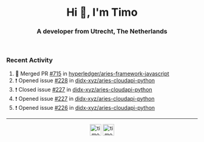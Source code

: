 <h1 align="center">Hi 👋, I'm Timo</h1>
<h3 align="center">A developer from Utrecht, The Netherlands</h3>
<br/>
<!-- https://github.com/rahuldkjain/github-profile-readme-generator --!>

<!--  <p align="left"><img src="https://github-readme-stats.vercel.app/api?username=timoglastra&show_icons=true&count_private=true&" alt="timoglastra" /></p> --!>

<!--
Github language stats
<p align="left"><img src="https://github-readme-stats.vercel.app/api/top-langs/?username=timoglastra&layout=compact" alt="timoglastra" /><p>
-->

<!-- Codestats language stats -->
<!-- <p align="left"><img src="https://codestats-readme.vercel.app/api/top-langs/?username=timoglastra&layout=compact&language_count=12" alt="timoglastra" /><p>    --!>
  
<h3>Recent Activity</h3>

<!--START_SECTION:activity-->
1. 🎉 Merged PR [#715](https://github.com/hyperledger/aries-framework-javascript/pull/715) in [hyperledger/aries-framework-javascript](https://github.com/hyperledger/aries-framework-javascript)
2. ❗️ Opened issue [#228](https://github.com/didx-xyz/aries-cloudapi-python/issues/228) in [didx-xyz/aries-cloudapi-python](https://github.com/didx-xyz/aries-cloudapi-python)
3. ❗️ Closed issue [#227](https://github.com/didx-xyz/aries-cloudapi-python/issues/227) in [didx-xyz/aries-cloudapi-python](https://github.com/didx-xyz/aries-cloudapi-python)
4. ❗️ Opened issue [#227](https://github.com/didx-xyz/aries-cloudapi-python/issues/227) in [didx-xyz/aries-cloudapi-python](https://github.com/didx-xyz/aries-cloudapi-python)
5. ❗️ Opened issue [#226](https://github.com/didx-xyz/aries-cloudapi-python/issues/226) in [didx-xyz/aries-cloudapi-python](https://github.com/didx-xyz/aries-cloudapi-python)
<!--END_SECTION:activity-->

---

<p align="center">
<a href="https://twitter.com/timoglastra" target="blank"><img align="center" src="https://cdn.jsdelivr.net/npm/simple-icons@3.0.1/icons/twitter.svg" alt="timoglastra" height="30" width="30" /></a>
<a href="https://linkedin.com/in/timoglastra" target="blank"><img align="center" src="https://cdn.jsdelivr.net/npm/simple-icons@3.0.1/icons/linkedin.svg" alt="timoglastra" height="30" width="30" /></a>
</p>



